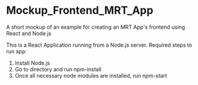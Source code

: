 # Mockup_Frontend_MRT_App
A short mockup of an example for creating an MRT App's frontend using React and Node.js

This is a React Application running from a Node.js server. Required steps to run app:
1. Install Node.js
2. Go to directory and run npm-install
3. Once all necessary node modules are installed, run npm-start